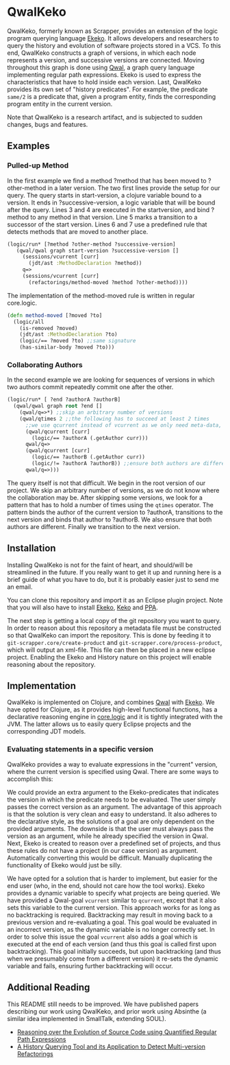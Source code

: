 # QwalKeko

QwalKeko, formerly known as Scrapper, provides an extension of the logic program querying language [Ekeko](https://github.com/cderoove/damp.ekeko).
It allows developers and researchers to query the history and evolution of software projects stored in a VCS. 
To this end, QwalKeko constructs a graph of versions, in which each node represents a version, and successive versions are connected. Moving throughout this graph
is done using [Qwal](https://github.com/ReinoutStevens/damp.qwal), a graph query language implementing regular path expressions.
Ekeko is used to express the characteristics that have to hold inside each version. Last, QwalKeko provides its own set of "history predicates". For example,
the predicate ``same/2`` is a predicate that, given a program entity, finds the corresponding program entity in the current version.

Note that QwalKeko is a research artifact, and is subjected to sudden changes, bugs and features.


## Examples

### Pulled-up Method
In the first example we find a method ?method that has been moved to ?other-method in a later version. The two first lines provide the setup for our query.
The query starts in start-version, a clojure variable bound to a version. It ends in ?successive-version, a logic variable that will be bound after the query.
Lines 3 and 4 are executed in the startversion, and bind ?method to any method in that version. Line 5 marks a transition to a successor of the start version.
Lines 6 and 7 use a predefined rule that detects methods that are moved to another place.

````clojure
(logic/run* [?method ?other-method ?successive-version]
   (qwal/qwal graph start-version ?successive-version []
     (sessions/vcurrent [curr] 
       (jdt/ast :MethodDeclaration ?method))
     q=>
     (sessions/vcurrent [curr]
       (refactorings/method-moved ?method ?other-method))))
````

The implementation of the method-moved rule is written in regular core.logic.

````clojure
(defn method-moved [?moved ?to]
  (logic/all
    (is-removed ?moved)
    (jdt/ast :MethodDeclaration ?to)
    (logic/== ?moved ?to) ;;same signature
    (has-similar-body ?moved ?to)))
````

### Collaborating Authors
In the second example we are looking for sequences of versions in which two authors commit repeatedly commit one after the other. 


````clojure
(logic/run* [ ?end ?authorA ?authorB]
  (qwal/qwal graph root ?end []
    (qwal/q=>*) ;;skip an arbitrary number of versions
    (qwal/qtimes 2 ;;the following has to succeed at least 2 times
      ;;we use qcurrent instead of vcurrent as we only need meta-data, for which we dont have to checkout the version
      (qwal/qcurrent [curr] 
        (logic/== ?authorA (.getAuthor curr)))
      qwal/q=>
      (qwal/qcurrent [curr]
        (logic/== ?authorB (.getAuthor curr))
        (logic/!= ?authorA ?authorB)) ;;ensure both authors are different
      qwal/q=>)))
````

The query itself is not that difficult. We begin in the root version of our project.
We skip an arbitrary number of versions, as we do not know where the collaboration may be.
After skipping some versions, we look for a pattern that has to hold a number of times using the `qtimes` operator.
The pattern binds the author of the current version to ?authorA, transitions to the next version and binds that author to ?authorB.
We also ensure that both authors are different. Finally we transition to the next version.

## Installation
Installing QwalKeko is not for the faint of heart, and should/will be streamlined in the future. If you really want to get it up and running here is a brief guide
of what you have to do, but it is probably easier just to send me an email.

You can clone this repository and import it as an Eclipse plugin project. Note that you will also have to install [Ekeko](https://github.com/cderoove/damp.ekeko/),
[Keko](https://github.com/ReinoutStevens/damp.keko) and [PPA](http://www.sable.mcgill.ca/ppa/).

The next step is getting a local copy of the git repository you want to query. In order to reason about this repository a metadata file must be constructed so that QwalKeko
can import the repository. This is done by feeding it to `git-scrapper.core/create-product` and `git-scrapper.core/process-product`, which will output an xml-file. This file can
then be placed in a new eclipse project. Enabling the Ekeko and History nature on this project will enable reasoning about the repository.


## Implementation
QwalKeko is implemented on Clojure, and combines [Qwal](https://github.com/ReinoutStevens/damp.qwal) with [Ekeko](https://github.com/cderoove/damp.ekeko).
We have opted for Clojure, as it provides high-level functional functions, has a declarative reasoning engine in [core.logic](https://github.com/clojure/core.logic)
and it is tightly integrated with the JVM. The latter allows us to easily query Eclipse projects and the corresponding JDT models.


### Evaluating statements in a specific version
QwalKeko provides a way to evaluate expressions in the "current" version, where the current version is specified using Qwal.
There are some ways to accomplish this:

We could provide an extra argument to the Ekeko-predicates that indicates the version in which the predicate needs to be evaluated.
The user simply passes the correct version as an argument.
The advantage of this approach is that the solution is very clean and easy to understand.
It also adheres to the declarative style, as the solutions of a goal are only dependent on the provided arguments.
The downside is that the user must always pass the version as an argument, while he already specified the version in Qwal.
Next, Ekeko is created to reason over a predefined set of projects, and thus these rules do not have a project (in our case version) as argument.
Automatically converting this would be difficult. Manually duplicating the functionality of Ekeko would just be silly.


We have opted for a solution that is harder to implement, but easier for the end user (who, in the end, should not care how the tool works).
Ekeko provides a dynamic variable to specify what projects are being queried. We have provided a Qwal-goal `vcurrent` similar to `qcurrent`,
except that it also sets this variable to the current version. This approach works for as long as no backtracking is required.
Backtracking may result in moving back to a previous version and re-evaluating a goal. This goal would be evaluated in an incorrect version,
as the dynamic variable is no longer correctly set. In order to solve this issue the goal `vcurrent` also adds a goal which is executed at the end
of each version (and thus this goal is called first upon backtracking). This goal initially succeeds, but upon backtracking
(and thus when we presumably come from a different version) it re-sets the dynamic variable and fails, ensuring further backtracking will occur.
 



## Additional Reading
This README still needs to be improved. We have published papers describing our work using QwalKeko, and prior work using Absinthe (a similar idea implemented in SmallTalk, extending SOUL).


* [Reasoning over the Evolution of Source Code using Quantified Regular Path Expressions](http://soft.vub.ac.be/Publications/2011/vub-soft-tr-11-13.pdf)
* [A History Querying Tool and its Application to Detect Multi-version Refactorings](http://soft.vub.ac.be/Publications/2013/vub-soft-tr-13-02.pdf)